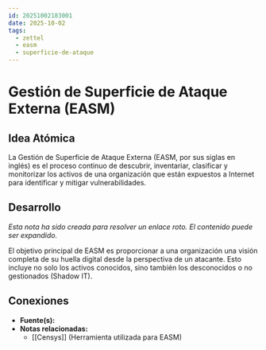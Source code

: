 ```yaml
---
id: 20251002183001
date: 2025-10-02
tags:
  - zettel
  - easm
  - superficie-de-ataque
---
```

# Gestión de Superficie de Ataque Externa (EASM)

## Idea Atómica
La Gestión de Superficie de Ataque Externa (EASM, por sus siglas en inglés) es el proceso continuo de descubrir, inventariar, clasificar y monitorizar los activos de una organización que están expuestos a Internet para identificar y mitigar vulnerabilidades.

## Desarrollo
*Esta nota ha sido creada para resolver un enlace roto. El contenido puede ser expandido.*

El objetivo principal de EASM es proporcionar a una organización una visión completa de su huella digital desde la perspectiva de un atacante. Esto incluye no solo los activos conocidos, sino también los desconocidos o no gestionados (Shadow IT).

## Conexiones
- **Fuente(s):** 
- **Notas relacionadas:**
  - [[Censys]] (Herramienta utilizada para EASM)
